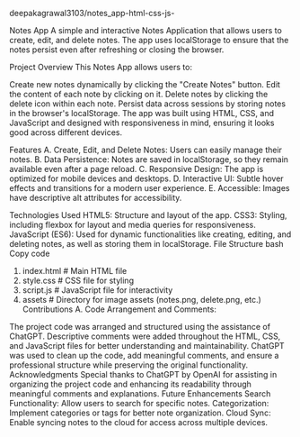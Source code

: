 deepakagrawal3103/notes_app-html-css-js-


Notes App
A simple and interactive Notes Application that allows users to create, edit, and delete notes. The app uses localStorage to ensure that the notes persist even after refreshing or closing the browser.

Project Overview
This Notes App allows users to:

Create new notes dynamically by clicking the "Create Notes" button.
Edit the content of each note by clicking on it.
Delete notes by clicking the delete icon within each note.
Persist data across sessions by storing notes in the browser's localStorage.
The app was built using HTML, CSS, and JavaScript and designed with responsiveness in mind, ensuring it looks good across different devices.

Features
A. Create, Edit, and Delete Notes: Users can easily manage their notes.
B. Data Persistence: Notes are saved in localStorage, so they remain available even after a page reload.
C. Responsive Design: The app is optimized for mobile devices and desktops.
D. Interactive UI: Subtle hover effects and transitions for a modern user experience.
E. Accessible: Images have descriptive alt attributes for accessibility.

Technologies Used
HTML5: Structure and layout of the app.
CSS3: Styling, including flexbox for layout and media queries for responsiveness.
JavaScript (ES6): Used for dynamic functionalities like creating, editing, and deleting notes, as well as storing them in localStorage.
File Structure
bash
Copy code
1. index.html    # Main HTML file
2. style.css     # CSS file for styling
3. script.js     # JavaScript file for interactivity
4. assets        # Directory for image assets (notes.png, delete.png, etc.)
Contributions
A. Code Arrangement and Comments:

The project code was arranged and structured using the assistance of ChatGPT.
Descriptive comments were added throughout the HTML, CSS, and JavaScript files for better understanding and maintainability.
ChatGPT was used to clean up the code, add meaningful comments, and ensure a professional structure while preserving the original functionality.
Acknowledgments
Special thanks to ChatGPT by OpenAI for assisting in organizing the project code and enhancing its readability through meaningful comments and explanations.
Future Enhancements
Search Functionality: Allow users to search for specific notes.
Categorization: Implement categories or tags for better note organization.
Cloud Sync: Enable syncing notes to the cloud for access across multiple devices.
